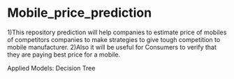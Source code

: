 # Mobile_price_prediction
1)This repository prediction will help companies to estimate price of mobiles of competitors companies to make strategies to give tough competition to mobile manufacturer.
2)Also it will be useful for Consumers to verify that they are paying best price for a mobile.

Applied Models:
 Decision Tree
